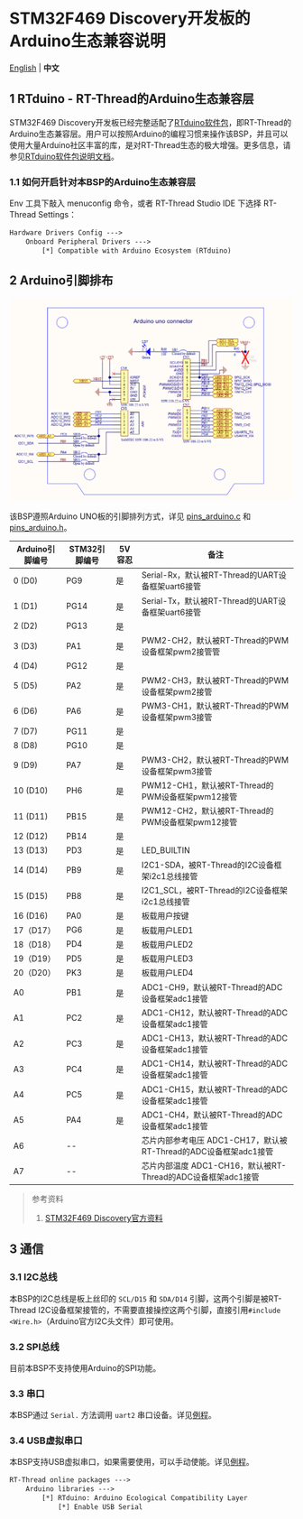 # STM32F469 Discovery开发板的Arduino生态兼容说明

[English](README.md) | **中文**

## 1 RTduino - RT-Thread的Arduino生态兼容层

STM32F469 Discovery开发板已经完整适配了[RTduino软件包](https://github.com/RTduino/RTduino)，即RT-Thread的Arduino生态兼容层。用户可以按照Arduino的编程习惯来操作该BSP，并且可以使用大量Arduino社区丰富的库，是对RT-Thread生态的极大增强。更多信息，请参见[RTduino软件包说明文档](https://github.com/RTduino/RTduino)。

### 1.1 如何开启针对本BSP的Arduino生态兼容层

Env 工具下敲入 menuconfig 命令，或者 RT-Thread Studio IDE 下选择 RT-Thread Settings：

```Kconfig
Hardware Drivers Config --->
    Onboard Peripheral Drivers --->
        [*] Compatible with Arduino Ecosystem (RTduino)
```

## 2 Arduino引脚排布

![disco-f469-pinout](disco-f469-pinout.png)

该BSP遵照Arduino UNO板的引脚排列方式，详见 [pins_arduino.c](pins_arduino.c) 和 [pins_arduino.h](pins_arduino.h)。

| Arduino引脚编号 | STM32引脚编号 | 5V容忍 | 备注                                            |
| ----------- | --------- | ---- | --------------------------------------------- |
| 0 (D0)      | PG9       | 是    | Serial-Rx，默认被RT-Thread的UART设备框架uart6接管        |
| 1 (D1)      | PG14      | 是    | Serial-Tx，默认被RT-Thread的UART设备框架uart6接管        |
| 2 (D2)      | PG13      | 是    |                                               |
| 3 (D3)      | PA1       | 是    | PWM2-CH2，默认被RT-Thread的PWM设备框架pwm2接管管          |
| 4 (D4)      | PG12      | 是    |                                               |
| 5 (D5)      | PA2       | 是    | PWM2-CH3，默认被RT-Thread的PWM设备框架pwm2接管           |
| 6 (D6)      | PA6       | 是    | PWM3-CH1，默认被RT-Thread的PWM设备框架pwm3接管           |
| 7 (D7)      | PG11      | 是    |                                               |
| 8 (D8)      | PG10      | 是    |                                               |
| 9 (D9)      | PA7       | 是    | PWM3-CH2，默认被RT-Thread的PWM设备框架pwm3接管           |
| 10 (D10)    | PH6       | 是    | PWM12-CH1，默认被RT-Thread的PWM设备框架pwm12接管         |
| 11 (D11)    | PB15      | 是    | PWM12-CH2，默认被RT-Thread的PWM设备框架pwm12接管         |
| 12 (D12)    | PB14      | 是    |                                               |
| 13 (D13)    | PD3       | 是    | LED_BUILTIN                                   |
| 14 (D14)    | PB9       | 是    | I2C1-SDA，被RT-Thread的I2C设备框架i2c1总线接管           |
| 15 (D15)    | PB8       | 是    | I2C1_SCL，被RT-Thread的I2C设备框架i2c1总线接管           |
| 16 (D16)    | PA0       | 是    | 板载用户按键                                        |
| 17（D17）     | PG6       | 是    | 板载用户LED1                                      |
| 18（D18）     | PD4       | 是    | 板载用户LED2                                      |
| 19（D19）     | PD5       | 是    | 板载用户LED3                                      |
| 20（D20）     | PK3       | 是    | 板载用户LED4                                      |
| A0          | PB1       | 是    | ADC1-CH9，默认被RT-Thread的ADC设备框架adc1接管           |
| A1          | PC2       | 是    | ADC1-CH12，默认被RT-Thread的ADC设备框架adc1接管          |
| A2          | PC3       | 是    | ADC1-CH13，默认被RT-Thread的ADC设备框架adc1接管          |
| A3          | PC4       | 是    | ADC1-CH14，默认被RT-Thread的ADC设备框架adc1接管          |
| A4          | PC5       | 是    | ADC1-CH15，默认被RT-Thread的ADC设备框架adc1接管          |
| A5          | PA4       | 是    | ADC1-CH4，默认被RT-Thread的ADC设备框架adc1接管           |
| A6          | --        |      | 芯片内部参考电压 ADC1-CH17，默认被RT-Thread的ADC设备框架adc1接管 |
| A7          | --        |      | 芯片内部温度 ADC1-CH16，默认被RT-Thread的ADC设备框架adc1接管   |

> 参考资料
> 
> 1. [STM32F469 Discovery官方资料](https://www.st.com/zh/evaluation-tools/32f469idiscovery.html#documentation)

## 3 通信

### 3.1 I2C总线

本BSP的I2C总线是板上丝印的 `SCL/D15` 和 `SDA/D14` 引脚，这两个引脚是被RT-Thread I2C设备框架接管的，不需要直接操控这两个引脚，直接引用`#include <Wire.h>`（Arduino官方I2C头文件）即可使用。

### 3.2 SPI总线

目前本BSP不支持使用Arduino的SPI功能。

### 3.3 串口

本BSP通过 `Serial.` 方法调用 `uart2` 串口设备。详见[例程](https://github.com/RTduino/RTduino/blob/master/examples/Basic/helloworld.cpp)。

### 3.4 USB虚拟串口

本BSP支持USB虚拟串口，如果需要使用，可以手动使能。详见[例程](https://github.com/RTduino/RTduino/tree/master/examples/USBSerial)。

```Kconfig
RT-Thread online packages --->
    Arduino libraries --->
        [*] RTduino: Arduino Ecological Compatibility Layer
            [*] Enable USB Serial
```
